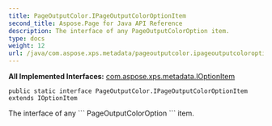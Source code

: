 ```yaml
---
title: PageOutputColor.IPageOutputColorOptionItem
second_title: Aspose.Page for Java API Reference
description: The interface of any PageOutputColorOption item.
type: docs
weight: 12
url: /java/com.aspose.xps.metadata/pageoutputcolor.ipageoutputcoloroptionitem/
---
```

**All Implemented Interfaces:**
[com.aspose.xps.metadata.IOptionItem](../../com.aspose.xps.metadata/ioptionitem)
```
public static interface PageOutputColor.IPageOutputColorOptionItem extends IOptionItem
```

The interface of any \`\`\` PageOutputColorOption \`\`\` item.
